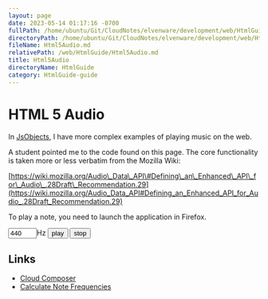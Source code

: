```yaml
---
layout: page
date: 2023-05-14 01:17:16 -0700
fullPath: /home/ubuntu/Git/CloudNotes/elvenware/development/web/HtmlGuide/Html5Audio.md
directoryPath: /home/ubuntu/Git/CloudNotes/elvenware/development/web/HtmlGuide
fileName: Html5Audio.md
relativePath: /web/HtmlGuide/Html5Audio.md
title: Html5Audio
directoryName: HtmlGuide
category: HtmlGuide-guide
---
```


HTML 5 Audio
============

In [JsObjects](https://github.com/charliecalvert/JsObjects/tree/master/HtmlCssJavascript/AudioMusic01), I have more complex examples of playing music on the web.

A student pointed me to the code found on this page. The core
functionality is taken more or less verbatim from the Mozilla Wiki:

[https://wiki.mozilla.org/Audio\_Data\_API\#Defining\_an\_Enhanced\_API\_for\_Audio\_.28Draft\_Recommendation.29](https://wiki.mozilla.org/Audio_Data_API#Defining_an_Enhanced_API_for_Audio_.28Draft_Recommendation.29)

To play a note, you need to launch the application in Firefox.

<input type="text" size="4" id="freq" value="440"><label for="hz">Hz</label>
<button onclick="start()">play</button>
<button onclick="stop()">stop</button>

<script type="text/javascript">      
  function AudioDataDestination(sampleRate, readFn) {
    // Initialize the audio output.
    var audio = new Audio();
    audio.mozSetup(1, sampleRate);

    var currentWritePosition = 0;
    var prebufferSize = sampleRate / 2; // buffer 500ms
    var tail = null, tailPosition;

    // The function called with regular interval to populate 
    // the audio output buffer.
    setInterval(function() {
      var written;
      // Check if some data was not written in previous attempts.
      if(tail) {
        written = audio.mozWriteAudio(tail.subarray(tailPosition));
        currentWritePosition += written;
        tailPosition += written;
        if(tailPosition < tail.length) {
          // Not all the data was written, saving the tail...
          return; // ... and exit the function.
        }
        tail = null;
      }

      // Check if we need add some data to the audio output.
      var currentPosition = audio.mozCurrentSampleOffset();
      var available = currentPosition + prebufferSize - currentWritePosition;
      if(available > 0) {
        // Request some sound data from the callback function.
        var soundData = new Float32Array(available);
        readFn(soundData);

        // Writting the data.
        written = audio.mozWriteAudio(soundData);
        if(written < soundData.length) {
          // Not all the data was written, saving the tail.
          tail = soundData;
          tailPosition = written;
        }
        currentWritePosition += written;
      }
    }, 100);
  }

  // Control and generate the sound.

  var frequency = 0, currentSoundSample;
  var sampleRate = 44100;

  function requestSoundData(soundData) {
    if (!frequency) { 
      return; // no sound selected
    }

    var k = 2* Math.PI * frequency / sampleRate;
    for (var i=0, size=soundData.length; i<size; i++) {
      soundData[i] = Math.sin(k * currentSoundSample++);
    }        
  }

  var audioDestination = new AudioDataDestination(sampleRate, requestSoundData);

  function start() {
    currentSoundSample = 0;
    frequency = parseFloat(document.getElementById("freq").value);
  }

  function stop() {
    frequency = 0;
  }
</script>
  
Links
-----

-   [Cloud Composer](http://www.gregjopa.com/2011/08/html5-cloud-composer-app/)
-   [Calculate Note Frequencies](http://www.gregjopa.com/2011/05/calculate-note-frequencies-in-javascript-with-music-js/)

